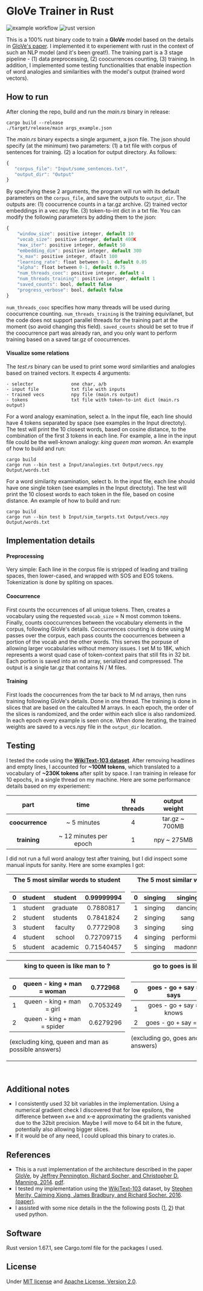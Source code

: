 # GloVe Trainer in Rust

![example workflow](https://github.com/Sabn0/GloVe-Rs/actions/workflows/rust.yml/badge.svg)
![rust version](https://img.shields.io/badge/rust-1.67.1-blue)

This is a 100% rust binary code to train a **GloVe** model based on the details in [GloVe's paper](https://aclanthology.org/D14-1162/). I implemented it to experiement with rust in the context of such an NLP model (and it's been great!). The training part is a 3 stage pipeline - (1) data preprocessing, (2) coocurrences counting, (3) training. In addition, I implemented some testing functionalities that enable inspection of word analogies and similarities with the model's output (trained word vectors).

 ## How to run
 After cloning the repo, build and run the *main.rs* binary in release:
 ```
 cargo build --release
./target/release/main args_example.json
 ```
 The *main.rs* binary expects a single argument, a json file. The json should specify (at the minimum) two parameters: (1) a txt file with corpus of sentences for training. (2) a location for output directory. As follows:
 ```javascript
 {
    "corpus_file": "Input/some_sentences.txt",
    "output_dir": "Output"
 }
 ```
By specifying these 2 arguments, the program will run with its default parameters on the `corpus_file`, and save the outputs to `output_dir`. The outputs are: (1) coocurrence counts in a tar.gz archive. (2) trained vector embeddings in a vec.npy file. (3) token-to-int dict in a txt file. You can modify the following parameters by adding them to the json:
```javascript
{
    "window_size": positive integer, default 10
    "vocab_size": positive integer, default 400K
    "max_iter": positive integer, default 50
    "embedding_dim": positive integer, default 300
    "x_max": positive integer, dfault 100
    "learning_rate": float between 0-1, default 0.05
    "alpha": float between 0-1, default 0.75
    "num_threads_cooc": positive integer, default 4
    "num_threads_training": positive integer, default 1
    "saved_counts": bool, default false
    "progress_verbose": bool, default false
}
```
`num_threads_cooc` specifies how many threads will be used during coocurrence counting. `num_threads_training` is the training equivilanet, but the code does not support parallel threads for the training part at the moment (so avoid changing this field). `saved_counts` should be set to true if the coocurrence part was already ran, and you only want to perform training based on a saved tar.gz of coocurrences.

#### Visualize some relations
The *test.rs* binary can be used to print some word similarities and analogies based on trained vectors. It expects 4 arguments:
```
- selector              one char, a/b
- input file            txt file with inputs
- trained vecs          npy file (main.rs output)
- tokens                txt file with token-to-int dict (main.rs output)
```

For a word analogy examination, select a. In the input file, each line should have 4 tokens separated by space (see examples in the Input directoty). The test will print the 10 closest words, based on cosine distance, to the combination of the first 3 tokens in each line. For example, a line in the input file could be the well-known analogy: *king queen man woman*. An example of how to build and run:
 ```
 cargo build
 cargo run --bin test a Input/analogies.txt Output/vecs.npy Output/words.txt
 ```

For a word similarity examination, select b. In the input file, each line should have one single token (see examples in the Input directoty). The test will print the 10 closest words to each token in the file, based on cosine distance. An example of how to build and run:
 ```
 cargo build
 cargo run --bin test b Input/sim_targets.txt Output/vecs.npy Output/words.txt
 ```

## Implementation details
#### Preprocessing
Very simple: Each line in the corpus file is stripped of leading and trailing spaces, then lower-cased, and wrapped with SOS and
EOS tokens. Tokenization is done by spliting on spaces.
#### Coocurrence
First counts the occurrences of all unique tokens. Then, creates a vocabulary using the requested `vocab_size` = N most common tokens. Finally, counts cooccurrences between the vocabulary elements in the corpus, following GloVe's details. Coccurrences counting is done using M passes over the corpus, each pass counts the coocurrences between a portion of the vocab and the other words. This serves the porpuse of allowing larger vocabularies without memory issues. I set M to 18K, which represents a worst quad case of token-context pairs that still fits in 32 bit. Each portion is saved into an nd array, serialized and compressed. The output is a single tar.gz that contains  N / M files.
#### Training
First loads the coocurrences from the tar back to M nd arrays, then runs training following GloVe's details. Done in one thread. The training is done in slices that are based on the calculted M arrays. In each epoch, the order of the slices is randomized, and the order within each slice is also randomized. In each epoch every example is seen once. When done iterating, the trained weights are saved to a vecs.npy file in the `output_dir` location.

## Testing
I tested the code using the [**WikiText-103 dataset**](https://blog.salesforceairesearch.com/the-wikitext-long-term-dependency-language-modeling-dataset/). After removing headlines and empty lines, I accounted for **~100M tokens**, which translated to a vocabulary of **~230K tokens** after split by space. I ran training in release for 10 epochs, in a single thread on my machine. Here are some performance details based on my experiement:

| part | time | N threads | output weight |
| :--: |  :-------: | :-------: | :-------: |
| **coocurrence** | ~ 5 minutes | 4 | tar.gz ~ 700MB |
| **training**    | ~ 12 minutes per epoch |  1  |  npy ~ 275MB |

I did not run a full word analogy test after training, but I did inspect some manual inputs for sanity. Here are some examples I got:

<table>
<tr>
<th> The 5 most similar words to student </th>
<th> The 5 most similar words to singing </th>
</tr>
<tr>
<td>

| 0 | student | student | 0.99999994 |
| :--: |  :-------: | :-------: | :-------: |
| 1 | student | graduate | 0.7880817 |
| 2 | student | students | 0.7841824 |
| 3 | student | faculty | 0.7772908 |
| 4 | student | school | 0.72709715 |
| 5 | student | academic | 0.71540457 |

</td>
<td>

| 0 | singing | singing | 0.9999998 |
| :--: |  :-------: | :-------: | :-------: |
| 1 | singing | dancing | 0.8635112 |
| 2 | singing | sang | 0.811417 |
| 3 | singing | sing | 0.8004586 |
| 4 | singing | performing | 0.7680812 |
| 5 | singing | madonna | 0.75732356 |

</td>
</tr>

<tr>
<th> king to queen is like man to ? </th>
<th> go to goes is like say to ? </th>
</tr>
<tr>
<td>

| 0 | queen - king + man = woman | 0.772968 |
| :--: |  :-------: | :-------: |
| 1 | queen - king + man = girl | 0.7053249 |
| 2 | queen - king + man = spider | 0.6279296 |

(excluding king, queen and man as possible answers)

</td>
<td>

| 0 | goes - go + say = says | 0.81027496 |
| :--: |  :-------: | :-------: |
| 1 | goes - go + say = knows | 0.7445646 |
| 2 | goes - go + say = ? | 0.7409628 |

(excluding go, goes and say as possible answers)

</td>
</tr>
</table>
<br />

## Additional notes
* I consistently used 32 bit variables in the implementation. Using a numerical gradient check I discovered that for low epsilons,
the difference between x+e and x-e approximating the gradients vanished due to the 32bit precision. Maybe I will move to 64
bit in the future, potentially also allowing bigger slices.
* If it would be of any need, I could upload this binary to crates.io.

## References
* This is a rust implementation of the architecture described in the paper [GloVe](https://aclanthology.org/D14-1162/), by <ins>Jeffrey Pennington, Richard Socher, and Christopher D. Manning. 2014</ins>. [pdf](https://nlp.stanford.edu/pubs/glove.pdf).
* I tested my implementation using the [WikiText-103](https://blog.salesforceairesearch.com/the-wikitext-long-term-dependency-language-modeling-dataset/) dataset, by <ins>Stephen Merity, Caiming Xiong, James Bradbury, and Richard Socher. 2016</ins>. [(paper)](https://arxiv.org/abs/1609.07843?ref=blog.salesforceairesearch.com).
* I assisted with some nice details in the the following posts ([1](http://www.foldl.me/2014/glove-python/), [2](https://towardsdatascience.com/a-comprehensive-python-implementation-of-glove-c94257c2813d)) that used python.


## Software
Rust version 1.67.1, see Cargo.toml file for the packages I used.

## License
Under [MIT license](https://github.com/Sabn0/GloVe-Rs/blob/main/LICENSE-MIT) and [Apache License, Version 2.0](https://github.com/Sabn0/GloVe-Rs/blob/main/LICENSE-APACHE).

